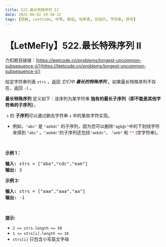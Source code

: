 ```yaml
---
title: 522.最长特殊序列 II
date: 2022-06-02 19-58-22
tags: [题解, LeetCode, 中等, 数组, 哈希表, 双指针, 字符串, 排序]
---
```


# 【LetMeFly】522.最长特殊序列 II

力扣题目链接：[https://leetcode.cn/problems/longest-uncommon-subsequence-ii/](https://leetcode.cn/problems/longest-uncommon-subsequence-ii/)

<p>给定字符串列表&nbsp;<code>strs</code> ，返回 <em>它们中 <strong>最长的特殊序列</strong></em> 。如果最长特殊序列不存在，返回 <code>-1</code> 。</p>

<p><strong>最长特殊序列</strong> 定义如下：该序列为某字符串&nbsp;<strong>独有的最长子序列（即不能是其他字符串的子序列）</strong>。</p>

<p>&nbsp;<code>s</code>&nbsp;的&nbsp;<strong>子序列</strong>可以通过删去字符串&nbsp;<code>s</code>&nbsp;中的某些字符实现。</p>

<ul>
	<li>例如，<code>"abc"</code>&nbsp;是 <code>"aebdc"</code>&nbsp;的子序列，因为您可以删除<code>"a<u>e</u>b<u>d</u>c"</code>中的下划线字符来得到 <code>"abc"</code>&nbsp;。<code>"aebdc"</code>的子序列还包括<code>"aebdc"</code>、 <code>"aeb"</code>&nbsp;和 <font color="#c7254e" face="Menlo, Monaco, Consolas, Courier New, monospace"><span style="font-size: 12.6px; background-color: rgb(249, 242, 244);">""</span></font>&nbsp;(空字符串)。</li>
</ul>

<p>&nbsp;</p>

<p><strong>示例 1：</strong></p>

<pre>
<strong>输入:</strong> strs = ["aba","cdc","eae"]
<strong>输出:</strong> 3
</pre>

<p><strong>示例 2:</strong></p>

<pre>
<strong>输入:</strong> strs = ["aaa","aaa","aa"]
<strong>输出:</strong> -1
</pre>

<p>&nbsp;</p>

<p><strong>提示:</strong></p>

<ul>
	<li><code>2 &lt;= strs.length &lt;= 50</code></li>
	<li><code>1 &lt;= strs[i].length &lt;= 10</code></li>
	<li><code>strs[i]</code>&nbsp;只包含小写英文字母</li>
</ul>


    